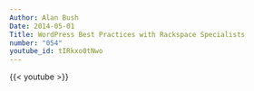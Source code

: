 ```yaml
---
Author: Alan Bush
Date: 2014-05-01
Title: WordPress Best Practices with Rackspace Specialists
number: "054"
youtube_id: tIRkxo0tNwo
---
```


{{< youtube >}}
